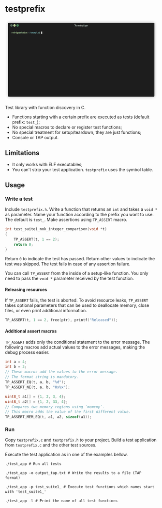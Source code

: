 # testprefix

![Demo](/doc/demo.gif?raw=true)

Test library with function discovery in C.

* Functions starting with a certain prefix are executed as tests (default prefix: `test_`);
* No special macros to declare or register test functions;
* No special treatment for setup/teardown, they are just functions;
* Console or TAP output.

## Limitations

* It only works with ELF executables;
* You can't strip your test application. `testprefix` uses the symbol table.

## Usage

### Write a test

Include `testprefix.h`. Write a function that returns an `int` and takes a `void *` as parameter.
Name your function according to the prefix you want to use. The default is `test_`.
Make assertions using `TP_ASSERT` macro.

```c
int test_suite1_nok_integer_comparison(void *t)
{
    TP_ASSERT(t, 1 == 2);
    return 0;
}
```

Return `0` to indicate the test has passed.
Return other values to indicate the test was skipped.
The test fails in case of any assertion failure.

You can call `TP_ASSERT` from the inside of a setup-like function. You only need to
pass the `void *` parameter received by the test function.

#### Releasing resources

If ``TP_ASSERT`` fails, the test is aborted. To avoid resource leaks, ``TP_ASSERT``
takes optional parameters that can be used to deallocate memory, close files,
or even print additional information.

```c
TP_ASSERT(t, 1 == 2, free(ptr), printf("Released"));
```

#### Additional assert macros

`TP_ASSERT` adds only the conditional statement to the error message.
The following macros add actual values to the error messages, making the
debug process easier.

```c
int a = 4;
int b = 3;
// These macros add the values to the error message.
// The format string is mandatory.
TP_ASSERT_EQ(t, a, b, "%d");
TP_ASSERT_NE(t, a, b, "0x%x");
```

```c
uint8_t a1[] = {1, 2, 3, 4};
uint8_t a2[] = {1, 2, 33, 4};
// Compares two memory regions using `memcmp`.
// This macro adds the value of the first different value.
TP_ASSERT_MEM_EQ(t, a1, a2, sizeof(a1));
```

### Run

Copy `testprefix.c` and `testprefix.h` to your project. Build a test application from
`testprefix.c` and the other test sources.

Execute the test application as in one of the examples bellow.

```shell
./test_app # Run all tests
```
```shell
./test_app -o output_tap.txt # Write the results to a file (TAP format)
```
```shell
./test_app -p test_suite1_ # Execute test functions which names start with 'test_suite1_'
```
```shell
./test_app -l # Print the name of all test functions
```
